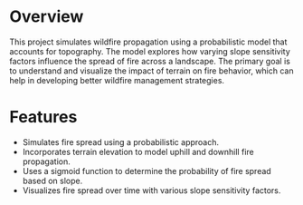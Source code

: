 # Overview
This project simulates wildfire propagation using a probabilistic model that accounts for topography. The model explores how varying slope sensitivity factors influence the spread of fire across a landscape. The primary goal is to understand and visualize the impact of terrain on fire behavior, which can help in developing better wildfire management strategies.

# Features
- Simulates fire spread using a probabilistic approach.
- Incorporates terrain elevation to model uphill and downhill fire propagation.
- Uses a sigmoid function to determine the probability of fire spread based on slope.
- Visualizes fire spread over time with various slope sensitivity factors.
